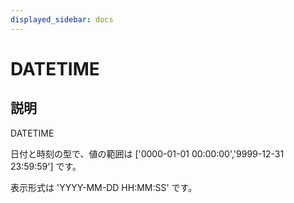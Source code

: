 ```yaml
---
displayed_sidebar: docs
---
```


# DATETIME

## 説明

DATETIME

日付と時刻の型で、値の範囲は ['0000-01-01 00:00:00','9999-12-31 23:59:59'] です。

表示形式は 'YYYY-MM-DD HH:MM:SS' です。
